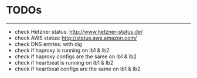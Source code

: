 # TODOs
---
- check Hetzner status: <http://www.hetzner-status.de/>
- check AWS status: <http://status.aws.amazon.com/>
- check DNS entries: with dig
- check if haproxy is running on lb1 & lb2
- check if haproxy configs are the same on lb1 & lb2
- check if heartbeat is running on lb1 & lb2
- check if heartbeat configs are the same on lb1 & lb2
